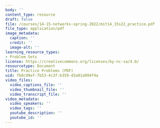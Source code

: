 ```yaml
---
body: ''
content_type: resource
draft: false
file: /courses/14-15-networks-spring-2022/mit14_15s22_practice.pdf
file_type: application/pdf
image_metadata:
  caption: ''
  credit: ''
  image-alt: ''
learning_resource_types:
- Problem Sets
license: https://creativecommons.org/licenses/by-nc-sa/4.0/
resourcetype: Document
title: Practice Problems (PDF)
uid: fb8c99ef-7b53-4c3f-b359-d3a91a994f4a
video_files:
  video_captions_file: ''
  video_thumbnail_file: ''
  video_transcript_file: ''
video_metadata:
  video_speakers: ''
  video_tags: ''
  youtube_description: ''
  youtube_id: ''
---
```


